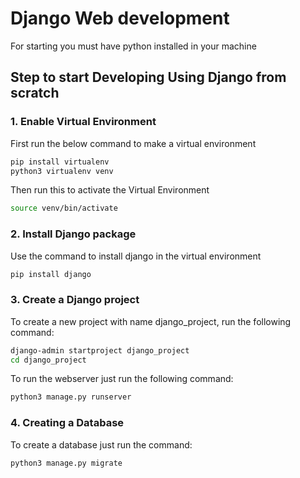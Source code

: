 # Django Web development
For starting you must have python installed in your machine

## Step to start Developing Using Django from scratch
### 1. Enable Virtual Environment
First run the below command to make a virtual environment
````bash
pip install virtualenv
python3 virtualenv venv
````

Then run this to activate the Virtual Environment
````bash
source venv/bin/activate
````

### 2. Install Django package
Use the command to install django in the virtual environment
````bash
pip install django
````

### 3. Create a Django project
To create a new project with name django_project, run the following command:
````bash
django-admin startproject django_project
cd django_project
````
To run the webserver just run the following command:
````bash
python3 manage.py runserver
````

### 4. Creating a Database
To create a database just run the command:
````bash
python3 manage.py migrate
````